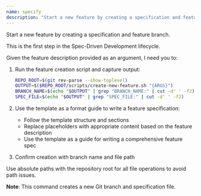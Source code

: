 ```yaml
---
name: specify
description: "Start a new feature by creating a specification and feature branch. This is the first step in the Spec-Driven Development lifecycle."
---
```


Start a new feature by creating a specification and feature branch.

This is the first step in the Spec-Driven Development lifecycle.

Given the feature description provided as an argument, I need you to:

1. Run the feature creation script and capture output:
   ```bash
   REPO_ROOT=$(git rev-parse --show-toplevel)
   OUTPUT=$($REPO_ROOT/scripts/create-new-feature.sh "{ARGS}")
   BRANCH_NAME=$(echo "$OUTPUT" | grep "BRANCH_NAME:" | cut -d' ' -f2)
   SPEC_FILE=$(echo "$OUTPUT" | grep "SPEC_FILE:" | cut -d' ' -f2)
   ```

2. Use the template as a format guide to write a feature specification:
   - Follow the template structure and sections
   - Replace placeholders with appropriate content based on the feature description
   - Use the template as a guide for writing a comprehensive feature spec

3. Confirm creation with branch name and file path

Use absolute paths with the repository root for all file operations to avoid path issues.

**Note**: This command creates a new Git branch and specification file.
